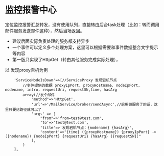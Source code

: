 # 监控报警中心

定位监控报警汇总转发，没有使用队列，直接转由后台task处理（比如：转而调用邮件服务发送邮件这种），然后当场返回。

* 建议后面实际负责处理的服务都支持异步
* 一个事件可以定义多个处理方案，这里可以根据需要和事件数据整合文字提示等内容
* 第一版只实现了HttpGet（转由其他服务完成实际处理），

以 发现proxy宕机为例

        'ServiceNodeIsDown'=>[//ServiceProxy 发现宕机节点
            //事件提供的数据 proxyIpPort, proxyHostname, nodeIpPort, nodename, intro, requestUri, requestSN,time, hasArg
            array(//发个邮件
                "method"=>'HttpGet',
                'url'=>'/MailService/broker/sendAsync',//启用微服务了的话，这里只要给路径就可以了
                'args' => [
                    "from"=>'from=test@test.com',
                    'to'=>'test@test.com',
                    'title'=>'发现宕机节点：{nodename} {hasArg}',
                    'content'=>"{time} ({proxyHostname}) {proxyIpPort} -> ({nodename}) {nodeIpPort} {requestUri} {hasArg} ({requestSN})"
                ],
            )
        ],